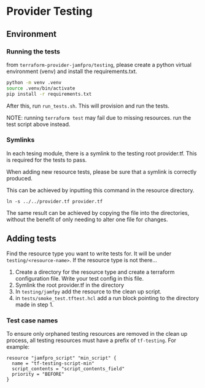 # Provider Testing

## Environment
### Running the tests

from `terraform-provider-jamfpro/testing`, please create a python virtual environment (venv) and install the requirements.txt.

```bash
python -m venv .venv
source .venv/bin/activate
pip install -r requirements.txt
```

After this, run `run_tests.sh`. This will provision and run the tests.

NOTE: running `terraform test` may fail due to missing resources. run the test script above instead.

### Symlinks
In each tesing module, there is a symlink to the testing root provider.tf. This is required for the tests to pass. 

When adding new resource tests, please be sure that a symlink is correctly produced.

This can be achieved by inputting this command in the resource directory.


` ln -s ../../provider.tf provider.tf `


The same result can be achieved by copying the file into the directories, without the benefit of only needing to alter one file for changes.

## Adding tests

Find the resource type you want to write tests for. It will be under `testing/<resource-name>`. If the resource type is not there...

1) Create a directory for the resource type and create a terraform configuration file. Write your test config in this file.
2) Symlink the root provider.tf in the directory
3) In `testing/jamfpy` add the resource to the clean up script.
4) in `tests/smoke_test.tftest.hcl` add a run block pointing to the directory made in step 1.

### Test case names

To ensure only orphaned testing resources are removed in the clean up process, all testing resources must have a prefix of `tf-testing`. For example:

```hcl
resource "jamfpro_script" "min_script" {
  name = "tf-testing-script-min"
  script_contents = "script_contents_field"
  priority = "BEFORE"
}
```



